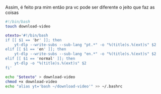 Assim, é feito pra mim então pra vc pode ser diferente o jeito que faz as coisas

```bash
#!/bin/bash
touch download-video

otexto='#!/bin/bash
if [[ $1 == 'br' ]]; then
    yt-dlp --write-subs --sub-lang "pt.*" -o "%(title)s.%(ext)s" $2
elif [[ $1 == 'en' ]]; then
    yt-dlp --write-subs --sub-lang "en.*" -o "%(title)s.%(ext)s" $2
elif [[ $1 == 'normal' ]]; then
    yt-dlp -o "%(title)s.%(ext)s" $2
fi'

echo "$otexto" > download-video
chmod +x download-video
echo "alias yt='bash ~/download-video'" >> ~/.bashrc
```
